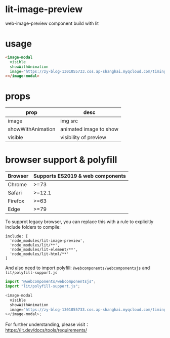 # lit-image-preview

web-image-preview component build with lit

# usage

```html
<image-modal
  visible
  showWithAnimation
  image="https://zy-blog-1301055733.cos.ap-shanghai.myqcloud.com/timing%20level%201.png"
></image-modal>
```

# props

| prop              | desc                   |
| ----------------- | ---------------------- |
| image             | img src                |
| showWithAnimation | animated image to show |
| visible           | visibility of preview  |

# browser support & polyfill

| Browser | Supports ES2019 & web components |
| ------- | -------------------------------- |
| Chrome  | >=73                             |
| Safari  | >=12.1                           |
| Firefox | >=63                             |
| Edge    | >=79                             |

To supprot legacy browser, you can replace this with a rule to explicitly include folders to compile:

```
include: [
  'node_modules/lit-image-preview',
  'node_modules/lit/**',
  'node_modules/lit-element/**',
  'node_modules/lit-html/**'
]
```

And also need to import polyfill: `@webcomponents/webcomponentsjs` and
`lit/polyfill-support.js`

```js
import "@webcomponents/webcomponentsjs";
import "lit/polyfill-support.js";

<image-modal
  visible
  showWithAnimation
  image="https://zy-blog-1301055733.cos.ap-shanghai.myqcloud.com/timing%20level%201.png"
></image-modal>;
```

For further understanding, please visit：https://lit.dev/docs/tools/requirements/
